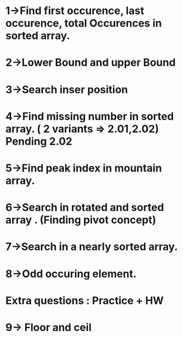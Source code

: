 # 1->Find first occurence, last occurence, total Occurences in sorted array.
# 2->Lower Bound and upper Bound
# 3->Search inser position
# 4->Find missing number in sorted array. ( 2 variants => 2.01,2.02) Pending 2.02
# 5->Find peak index in mountain array.
# 6->Search in rotated and sorted array . (Finding pivot concept)
# 7->Search in a nearly sorted array.
# 8->Odd occuring element.

# Extra questions : Practice + HW
# 9-> Floor and ceil


